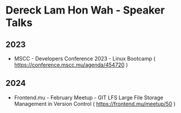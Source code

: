 # Dereck Lam Hon Wah - Speaker Talks

## 2023

- MSCC - Developers Conference 2023 - Linux Bootcamp ( <https://conference.mscc.mu/agenda/454720> )

## 2024

- Frontend.mu - February Meetup - GIT LFS Large File Storage Management in Version Control ( <https://frontend.mu/meetup/50> )

